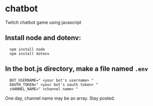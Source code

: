 # chatbot
Twitch chatbot game using javascript

## Install node and dotenv:
```
  npm install node
  npm install dotenv
```
  

## In the bot.js directory, make a file named `.env`
```
  BOT_USERNAME=" <your bot's username> "
  OAUTH_TOKEN=" <your bot's oauth token> "
  cHANNEL_NAME=" <channel name> "
```

One day, channel name may be an array.  Stay posted.
